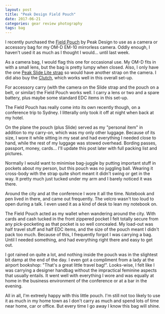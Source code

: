 ```yaml
---
layout: post
title: "Peak Design Field Pouch"
date: 2017-06-21
categories: gear review photography
tags: bag
---
```


I recently purchased the [Field Pouch](https://www.peakdesign.com/product/bags/field-pouch/) by Peak Design to use as a camera or accessory bag for my OM-D EM-10 mirrorless camera. Oddly enough, I haven't used it as much as I thought I would... until last week.

As a camera bag, I would flag this one for occasional use. My OM-D fits in with a small lens, but the bag is pretty lumpy when closed. Also, I only have the one [Peak Slide Lite strap](https://www.peakdesign.com/slide-lite) so would have another strap on the camera. I did also buy the [Clutch](https://www.peakdesign.com/product/straps/clutch), which works well in this overall set-up.

For accessory carry (with the camera on the Slide strap and the pouch on a belt, or similar) the Field Pouch works well. I carry a lens or two and a spare battery, plus maybe some standard EDC items in this set-up.

The Field Pouch has really come into its own recently though, on a conference trip to Sydney. I litterally only took it off at night when back at my hotel. 

On the plane the pouch (plus Slide) served as my "personal item" in addition to my carry-on, which was my only other luggage. Because of its size, I wore it while sitting in my seat and had everything I needed close to hand, while the rest of my luggage was stowed overhead. Bording passes, passport, money, cards... I'll update this post later with full packing list and pictures. 

Normally I would want to minimise bag-juggle by putting important stuff in pockets about my person, but this pouch was no juggling ball. Wearing it cross-body with the strap quite short meant it didn't swing or get in the way. It pretty much just tucked under my arm and I barely noticed it was there.

Around the city and at the conference I wore it all the time. Notebook and pen lived in there, and came out frequently. The velcro wasn't too loud to open during a talk. I even used it as a kind of desk to lean my notebook on. 

The Field Pouch acted as my wallet when wandering around the city. With cards and cash tucked in the front zippered pocket I felt totally secure from any pick-pocketing as that pocket is so well concealed. My load-out was half travel stuff and half EDC items, and the size of the pouch meant I didn't pack too much. Because of this, I frequently forgot I was carrying a bag. Until I needed something, and had everything right there and easy to get out.

I got rained on quite a lot, and nothing inside the pouch was in the slightest bit damp at the end of the day. I even got a compliment from a lady at the airport bookshop: "That's a great little travel bag!". Looks-wise, I felt like I was carrying a designer handbag without the impractical feminine aspects that usually entails. It went well with everything I wore and was equally at home in the business environment of the conference or at a bar in the evening.

All in all, I'm extreely happy with this little pouch. I'm still not too likely to use it as much in my home town as I don't carry as much and spend lots of time near home, car or office. But every time I go away I know this bag will shine.
